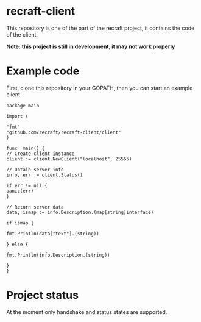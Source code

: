 
# recraft-client

This repository is one of the part of the recraft project, it contains the code of the client.

**Note: this project is still in development, it may not work properly**

# Example code

First, clone this repository in your GOPATH, then you can start an example client  

    package main
    
    import (
    
    "fmt"
    "github.com/recraft/recraft-client/client"
    )
    
    func  main() {
    // Create client instance
    client := client.NewClient("localhost", 25565)
    
    // Obtain server info
    info, err := client.Status()
     
    if err != nil {
    panic(err)
    }
    
    // Return server data
    data, ismap := info.Description.(map[string]interface) 
    
    if ismap {
    
    fmt.Println(data["text"].(string))
    
    } else {
    
    fmt.Println(info.Description.(string))
    
    }
    }

# Project status
At the moment only handshake and status states are supported.


